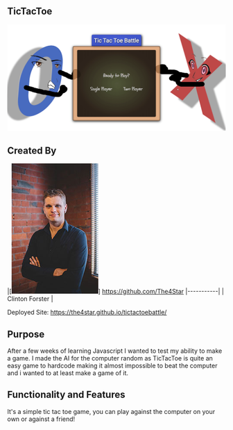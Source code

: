 ## TicTacToe

![tictactoe gif](./img/tictactoe.gif "Demo gif")

## Created By
|[![Clinton Forster](./img/clinton_small.jpg)]
https://github.com/The4Star 
|-----------|
| Clinton Forster | 

Deployed Site: https://the4star.github.io/tictactoebattle/

## Purpose 
After a few weeks of learning Javascript I wanted to test my ability to make a game. I made the AI for the computer random as TicTacToe is quite an easy game to hardcode making it almost impossible to beat the computer and i wanted to at least make a game of it. 

## Functionality and Features

It's a simple tic tac toe game, you can play against the computer on your own or against a friend! 